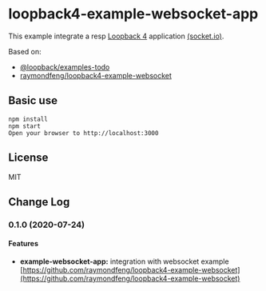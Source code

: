 # loopback4-example-websocket-app

This example integrate a resp [Loopback 4](https://loopback.io/doc/en/lb4/) application [(socket.io)](https://socket.io).

Based on:
* [@loopback/examples-todo](https://github.com/strongloop/loopback-next/tree/master/examples/todo)
* [raymondfeng/loopback4-example-websocket](https://github.com/raymondfeng/loopback4-example-websocket)

## Basic use

```
npm install
npm start
Open your browser to http://localhost:3000
```

## License

MIT

## Change Log

### 0.1.0 (2020-07-24)

#### Features

* **example-websocket-app:** integration with websocket example [https://github.com/raymondfeng/loopback4-example-websocket](https://github.com/raymondfeng/loopback4-example-websocket) 
